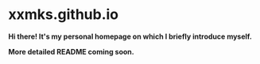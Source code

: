 # xxmks.github.io  

**Hi there! It's my personal homepage on which I briefly introduce myself.** 

**More detailed README coming soon.**
